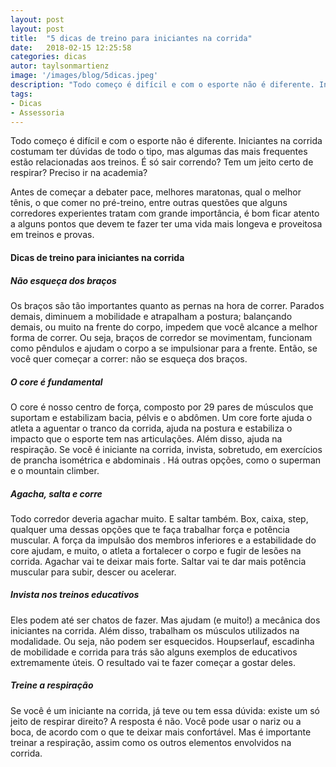 ```yaml
---
layout: post
layout: post
title:  "5 dicas de treino para iniciantes na corrida"
date:   2018-02-15 12:25:58
categories: dicas
autor: taylsonmartienz
image: '/images/blog/5dicas.jpeg'
description: "Todo começo é difícil e com o esporte não é diferente. Iniciantes na corrida costumam ter dúvidas de todo o tipo, mas algumas das mais frequentes estão relacionadas aos treinos. É só sair correndo? Tem um jeito certo de respirar? Preciso ir na academia?"
tags:
- Dicas
- Assessoria
---
```


Todo começo é difícil e com o esporte não é diferente. Iniciantes na corrida costumam ter dúvidas de todo o tipo, mas algumas das mais frequentes estão relacionadas aos treinos. É só sair correndo? Tem um jeito certo de respirar? Preciso ir na academia?

Antes de começar a debater pace, melhores maratonas, qual o melhor tênis, o que comer no pré-treino, entre outras questões que alguns corredores experientes tratam com grande importância, é bom ficar atento a alguns pontos que devem te fazer ter uma vida mais longeva e proveitosa em treinos e provas.

#### Dicas de treino para iniciantes na corrida

##### Não esqueça dos braços
Os braços são tão importantes quanto as pernas na hora de correr. Parados demais, diminuem a mobilidade e atrapalham a postura; balançando demais, ou muito na frente do corpo, impedem que você alcance a melhor forma de correr. Ou seja, braços de corredor se movimentam, funcionam como pêndulos e ajudam o corpo a se impulsionar para a frente. Então, se você quer começar a correr: não se esqueça dos braços. 


##### O core é fundamental 
O core é nosso centro de força, composto por 29 pares de músculos que suportam e estabilizam bacia, pélvis e o abdômen. Um core forte ajuda o atleta a aguentar o tranco da corrida, ajuda na postura e estabiliza o impacto que o esporte tem nas articulações. Além disso, ajuda na respiração.  Se você é iniciante na corrida, invista, sobretudo, em exercícios de prancha isométrica e abdominais . Há outras opções, como o superman e o mountain climber.


##### Agacha, salta e corre
Todo corredor deveria agachar muito. E saltar também. Box, caixa, step, qualquer uma dessas opções que te faça trabalhar força e potência muscular. A força da impulsão dos membros inferiores e a estabilidade do core ajudam, e muito, o atleta a fortalecer o corpo e fugir de lesões na corrida. Agachar vai te deixar mais forte. Saltar vai te dar mais potência muscular para subir, descer ou acelerar.


##### Invista nos treinos educativos
Eles podem até ser chatos de fazer. Mas ajudam (e muito!) a mecânica dos iniciantes na corrida. Além disso, trabalham os músculos utilizados na modalidade. Ou seja, não podem ser esquecidos. Houpserlauf, escadinha de mobilidade e corrida para trás são alguns exemplos de educativos extremamente úteis. O resultado vai te fazer começar a gostar deles.


##### Treine a respiração
Se você é um iniciante na corrida, já teve ou tem essa dúvida: existe um só jeito de respirar direito? A resposta é não. Você pode usar o nariz ou a boca, de acordo com o que te deixar mais confortável. Mas é importante treinar a respiração, assim como os outros elementos envolvidos na corrida.